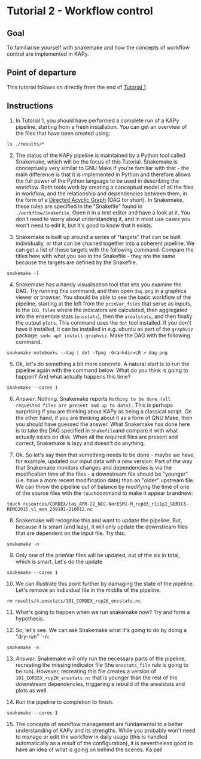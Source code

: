 # Tutorial 2 - Workflow control

## Goal

To familiarise yourself with snakemake and how the concepts of workflow control are implemented in KAPy.

## Point of departure

This tutorial follows on directly from the end of [Tutorial 1](Tutorial01.md).

## Instructions

1. In Tutorial 1, you should have performed a complete run of a KAPy pipeline, starting from a fresh installation. You can get an overview of the files that have been created using:
```
ls ./results/*
```

2. The status of the KAPy pipeline is maintained by a Python tool called Snakemake, which will be the focus of this Tutorial. Snakemake is conceptually very similar to GNU Make if you're familiar with that - the main difference is that it is implemented in Python and therefore allows the full power of the Python language to be used in describing the workflow. Both tools work by creating a conceptual model of all the files in workflow, and the relationship and dependencies between them, in the form of a [Directed Acyclic Graph](https://en.wikipedia.org/wiki/Directed_acyclic_graph) (DAG for short). In Snakemake, these rules are specified in the "Snakefile" found in `./workflow/Snakefile`. Open it in a text editor and have a look at it. You don't need to worry about understanding it, and in most use cases you won't need to edit it, but it's good to know that it exists.

3. Snakemake is built up around a series of "targets" that can be built individually, or that can be chained together into a coherent pipeline. We can get a list of these targets with the following command. Compare the titles here with what you see in the Snakefile - they are the same because the targets are defined by the Snakefile.

```
snakemake -l
```

4. Snakemake has a handy visualisation tool that lets you examine the DAG. Try running this command, and then open `dag.png` in a graphics viewer or browser. You should be able to see the basic workflow of the pipeline, starting at the left from the `primVar_files` that serve as inputs, to the `101_files` where the indicators are calculated, then aggregated into the ensemble stats (`ensstats`), then the `arealstats`, and then finally the output `plots`. This command uses the `dot` tool installed. If you don't have it installed, it can be installed in e.g. ubuntu as part of the `graphviz` package: `sudo apt install graphviz`. Make the DAG with the following command.

```
snakemake notebooks --dag | dot -Tpng -Grankdir=LR > dag.png
```

5. Ok, let's do something a bit more concrete. A natural start is to run the pipeline again with the command below. What do you think is going to happen? And what actually happens this time?

```
snakemake --cores 1
```

6. *Answer*: Nothing. Snakemake reports `Nothing to be done (all requested files are present and up to date).` This is perhaps surprising if you are thinking about KAPy as being a classical script. On the other hand, if you are thinking about it as a form of GNU Make, then you should have guessed the answer. What Snakemake has done here is to take the DAG specified in `Snakefile`and compare it with what actually exists on disk. When all the required files are present and correct, Snakemake is lazy and doesn't do anything.

7. Ok. So let's say then that something needs to be done - maybe we have, for example, updated our input data with a new version. Part of the way that Snakemake monitors changes and dependencies is via the modification time of the files - a downstream file should be "younger" (i.e. have a more recent modification date) than an "older" upstream file. We can throw the pipeline out of balance by modifying the time of one of the source files with the `touch`command to make it appear brandnew:

```
touch resources/CORDEX/tas_AFR-22_NCC-NorESM1-M_rcp85_r1i1p1_GERICS-REMO2015_v1_mon_209101-210012.nc 
```

8. Snakemake will recognise this and want to update the pipeline. But, because it is smart (and lazy), it will only update the downstream files that are dependent on the input file. Try this:
```
snakemake -n
```

9. Only one of the primVar files will be updated, out of the six in total, which is smart. Let's do the update

```
snakemake --cores 1
```

10. We can illustrate this point further by damaging the state of the pipeline. Let's remove an individual file in the middle of the pipeline.
```
rm results/4.ensstats/101_CORDEX_rcp26_ensstats.nc 
```
11. What's going to happen when we run snakemake now? Try and form a hypothesis.

12. So, let's see. We can ask Snakemake what it's going to do by doing a "dry-run" `-n:

```
snakemake -n
```

13. *Answer*: Snakemake will only run the necessary parts of the pipeline, recreating the missing indicator file (the `ensstats_file` rule is going to be run). However, recreating this file creates a version of `101_CORDEX_rcp26_ensstats.nc` that is younger than the rest of the downstream dependencies, triggering a rebuild of the arealstats and plots as well.

14. Run the pipeline to completion to finish. 

```
snakemake --cores 1
```

15. The concepts of workflow management are fundamental to a better understanding of KAPy and its strengths. While you probably won't need to manage or edit the workflow in daily usage (this is handled automatically as a result of the configuration), it is nevertheless good to have an idea of what is going on behind the scenes. Ka pai!


